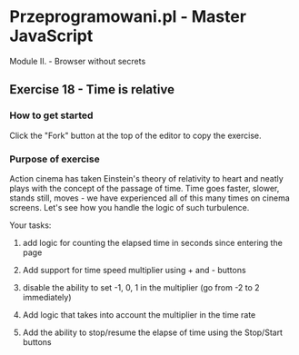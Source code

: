 # Przeprogramowani.pl - Master JavaScript

Module II. - Browser without secrets

## Exercise 18 - Time is relative

### How to get started

Click the "Fork" button at the top of the editor to copy the exercise.

### Purpose of exercise

Action cinema has taken Einstein's theory of relativity to heart and neatly plays with the concept of the passage of time. Time goes faster, slower, stands still, moves - we have experienced all of this many times on cinema screens. Let's see how you handle the logic of such turbulence.

Your tasks:

1. add logic for counting the elapsed time in seconds since entering the page

2. Add support for time speed multiplier using + and - buttons
3. disable the ability to set -1, 0, 1 in the multiplier (go from -2 to 2 immediately)
4. Add logic that takes into account the multiplier in the time rate
5. Add the ability to stop/resume the elapse of time using the Stop/Start buttons
